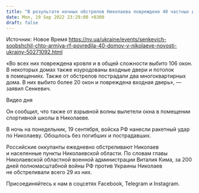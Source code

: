 ```yaml
---
title: "В результате ночных обстрелов Николаева повреждено 40 частных домов — мэр"
date: Mon, 19 Sep 2022 23:29:00 +0300
draft: false
---
```

Источник: Новое Время https://nv.ua/ukraine/events/senkevich-soobshchil-chto-armiya-rf-povredila-40-domov-v-nikolaeve-novosti-ukrainy-50271092.html


«Во всех них повреждена кровля и в общей сложности выбито 106 окон. В некоторых домах также изуродованы входные двери и потолок в помещениях. Также от обстрелов пострадали два многоквартирных дома. В них выбито более 20 окон и повреждена входная дверь», — заявил Сенкевич.

 Видео дня   

Он сообщил, что также от взрывной волны вылетели окна в помещении спортивной школы в Николаеве.

В ночь на понедельник, 19 сентября, войска РФ нанесли ракетный удар по Николаеву. Обошлось без погибших и пострадавших.

Российские оккупанты ежедневно обстреливают Николаев и населенные пункты Николаевской области. По словам главы Николаевской областной военной администрации Виталия Кима, за 200 дней полномасштабной войны РФ против Украины Николаев не обстреливали всего 29 из них.

Присоединяйтесь к нам в соцсетях Facebook, Telegram и Instagram.
